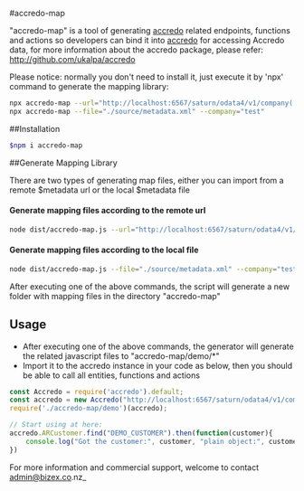 #accredo-map

"accredo-map" is a tool of generating [accredo](https://www.npmjs.com/package/accredo) related endpoints, functions and actions so developers can bind it into [accredo](https://www.npmjs.com/package/accredo) for accessing Accredo data, for more information about the accredo package, please refer: http://github.com/ukalpa/accredo

 
Please notice: normally you don't need to install it, just execute it by 'npx' command to generate the mapping library:
```bash
npx accredo-map --url="http://localhost:6567/saturn/odata4/v1/company('demo')"
npx accredo-map --file="./source/metadata.xml" --company="test"
```

##Installation

```bash
$npm i accredo-map
```

##Generate Mapping Library

There are two types of generating map files, either you can import from a remote $metadata url or the local $metadata file

#### Generate mapping files according to the remote url
```bash
node dist/accredo-map.js --url="http://localhost:6567/saturn/odata4/v1/company('nolawine')/"
``` 

#### Generate mapping files according to the local file
```bash
node dist/accredo-map.js --file="./source/metadata.xml" --company="test"
```

After executing one of the above commands, the script will generate a new folder with mapping files in the directory "accredo-map"

## Usage

- After executing one of the above commands, the generator will generate the related javascript files to "accredo-map/demo/*"
- Import it to the accredo instance in your code as below, then you should be able to call all entities, functions and actions

```javascript
const Accredo = require('accredo').default;
const accredo = new Accredo("http://localhost:6567/saturn/odata4/v1/company('demo')/");
require('./accredo-map/demo')(accredo);

// Start using at here:
accredo.ARCustomer.find("DEMO_CUSTOMER").then(function(customer){
    console.log("Got the customer:", customer, "plain object:", customer.toJSON());
})
```

For more information and commercial support, welcome to contact admin@bizex.co.nz_
